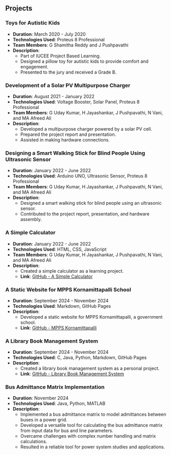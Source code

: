 ## Projects

### Toys for Autistic Kids
- **Duration**: March 2020 - July 2020
- **Technologies Used**: Proteus 8 Professional
- **Team Members**: G Shamitha Reddy and J Pushpavathi
- **Description**: 
    - Part of IUCEE Project Based Learning.
    - Designed a pillow toy for autistic kids to provide comfort and engagement.
    - Presented to the jury and received a Grade B.

### Development of a Solar PV Multipurpose Charger
- **Duration**: August 2021 - January 2022
- **Technologies Used**: Voltage Booster, Solar Panel, Proteus 8 Professional
- **Team Members**: G Uday Kumar, H Jayashankar, J Pushpavathi, N Vani, and MA Afreed Ali
- **Description**: 
    - Developed a multipurpose charger powered by a solar PV cell.
    - Prepared the project report and presentation.
    - Assisted in making hardware connections.

### Designing a Smart Walking Stick for Blind People Using Ultrasonic Sensor
- **Duration**: January 2022 - June 2022
- **Technologies Used**: Arduino UNO, Ultrasonic Sensor, Proteus 8 Professional
- **Team Members**: G Uday Kumar, H Jayashankar, J Pushpavathi, N Vani, and MA Afreed Ali
- **Description**: 
    - Designed a smart walking stick for blind people using an ultrasonic sensor.
    - Contributed to the project report, presentation, and hardware assembly.

### A Simple Calculator
- **Duration**: January 2022 - June 2022
- **Technologies Used**: HTML, CSS, JavaScript
- **Team Members**: G Uday Kumar, H Jayashankar, J Pushpavathi, N Vani, and MA Afreed Ali
- **Description**: 
    - Created a simple calculator as a learning project.
    - **Link**: [GitHub - A Simple Calculator](https://sree2011.github.io/a-simple-calculator/)

### A Static Website for MPPS Kornamittapalli School
- **Duration**: September 2024 - November 2024
- **Technologies Used**: Markdown, GitHub Pages
- **Description**: 
    - Developed a static website for MPPS Kornamittapalli, a government school.
    - **Link**: [GitHub - MPPS Kornamittapalli](https://sree2011.github.io/mpps-kornamittapalli/)

### A Library Book Management System
- **Duration**: September 2024 - November 2024
- **Technologies Used**: C, Java, Python, Markdown, GitHub Pages
- **Description**: 
    - Created a library book management system as a personal project.
    - **Link**: [GitHub - Library Book Management System](https://sree2011.github.io/library-management-system-main-doc/)

### Bus Admittance Matrix Implementation
- **Duration**: November 2024
- **Technologies Used**: Java, Python, MATLAB
- **Description**: 
    - Implemented a bus admittance matrix to model admittances between buses in a power grid.
    - Developed a versatile tool for calculating the bus admittance matrix from input data for bus and line parameters.
    - Overcame challenges with complex number handling and matrix calculations.
    - Resulted in a reliable tool for power system studies and applications.
